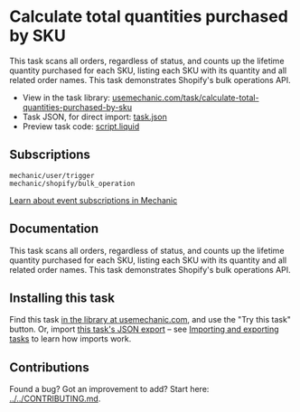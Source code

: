 # Calculate total quantities purchased by SKU

This task scans all orders, regardless of status, and counts up the lifetime quantity purchased for each SKU, listing each SKU with its quantity and all related order names. This task demonstrates Shopify's bulk operations API.

* View in the task library: [usemechanic.com/task/calculate-total-quantities-purchased-by-sku](https://usemechanic.com/task/calculate-total-quantities-purchased-by-sku)
* Task JSON, for direct import: [task.json](../../tasks/calculate-total-quantities-purchased-by-sku.json)
* Preview task code: [script.liquid](./script.liquid)

## Subscriptions

```liquid
mechanic/user/trigger
mechanic/shopify/bulk_operation
```

[Learn about event subscriptions in Mechanic](https://docs.usemechanic.com/article/408-subscriptions)

## Documentation

This task scans all orders, regardless of status, and counts up the lifetime quantity purchased for each SKU, listing each SKU with its quantity and all related order names. This task demonstrates Shopify's bulk operations API.

## Installing this task

Find this task [in the library at usemechanic.com](https://usemechanic.com/task/calculate-total-quantities-purchased-by-sku), and use the "Try this task" button. Or, import [this task's JSON export](../../tasks/calculate-total-quantities-purchased-by-sku.json) – see [Importing and exporting tasks](https://docs.usemechanic.com/article/505-importing-and-exporting-tasks) to learn how imports work.

## Contributions

Found a bug? Got an improvement to add? Start here: [../../CONTRIBUTING.md](../../CONTRIBUTING.md).
